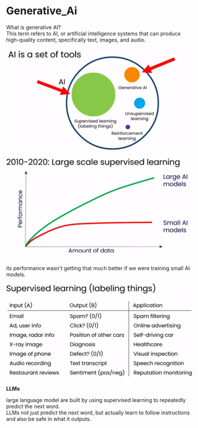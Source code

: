 # Generative_Ai
 What is generative AI?<br> This term refers to AI, or artificial intelligence systems that can produce high-quality content, specifically text, images, and audio. <br><br>
![Read through](1.png)
<br>

![performance of data](2.5.png)

<br>its performance wasn't getting that much better if we were training small AI models.

![supervised example](2.png)

**LLMs**

large language model are built by using supervised learning to repeatedly predict the next word.
<br>
LLMs not just predict the next word, but actually learn to follow instructions and also be safe in what it outputs.